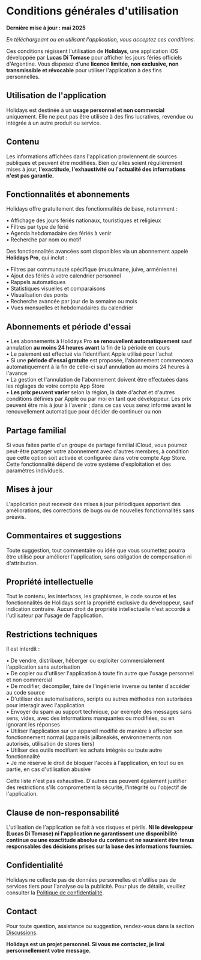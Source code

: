 # Conditions générales d'utilisation

**Dernière mise à jour : mai 2025**

*En téléchargeant ou en utilisant l'application, vous acceptez ces conditions.*

Ces conditions régissent l'utilisation de **Holidays**, une application iOS développée par **Lucas Di Tomase** pour afficher les jours fériés officiels d'Argentine. Vous disposez d'une **licence limitée, non exclusive, non transmissible et révocable** pour utiliser l'application à des fins personnelles.

## Utilisation de l'application

Holidays est destinée à un **usage personnel et non commercial** uniquement. Elle ne peut pas être utilisée à des fins lucratives, revendue ou intégrée à un autre produit ou service.

## Contenu

Les informations affichées dans l'application proviennent de sources publiques et peuvent être modifiées. Bien qu'elles soient régulièrement mises à jour, **l'exactitude, l'exhaustivité ou l'actualité des informations n'est pas garantie.**

## Fonctionnalités et abonnements

Holidays offre gratuitement des fonctionnalités de base, notamment :

• Affichage des jours fériés nationaux, touristiques et religieux  
• Filtres par type de férié  
• Agenda hebdomadaire des fériés à venir  
• Recherche par nom ou motif  

Des fonctionnalités avancées sont disponibles via un abonnement appelé **Holidays Pro**, qui inclut :

• Filtres par communauté spécifique (musulmane, juive, arménienne)  
• Ajout des fériés à votre calendrier personnel  
• Rappels automatiques  
• Statistiques visuelles et comparaisons  
• Visualisation des ponts  
• Recherche avancée par jour de la semaine ou mois  
• Vues mensuelles et hebdomadaires du calendrier  

## Abonnements et période d'essai

• Les abonnements à Holidays Pro **se renouvellent automatiquement** sauf annulation **au moins 24 heures avant** la fin de la période en cours  
• Le paiement est effectué via l'identifiant Apple utilisé pour l'achat  
• Si une **période d'essai gratuite** est proposée, l'abonnement commencera automatiquement à la fin de celle-ci sauf annulation au moins 24 heures à l'avance  
• La gestion et l'annulation de l'abonnement doivent être effectuées dans les réglages de votre compte App Store  
• **Les prix peuvent varier** selon la région, la date d'achat et d'autres conditions définies par Apple ou par moi en tant que développeur. Les prix peuvent être mis à jour à l'avenir ; dans ce cas vous serez informé avant le renouvellement automatique pour décider de continuer ou non  

## Partage familial

Si vous faites partie d'un groupe de partage familial iCloud, vous pourrez peut-être partager votre abonnement avec d'autres membres, à condition que cette option soit activée et configurée dans votre compte App Store. Cette fonctionnalité dépend de votre système d'exploitation et des paramètres individuels.

## Mises à jour

L'application peut recevoir des mises à jour périodiques apportant des améliorations, des corrections de bugs ou de nouvelles fonctionnalités sans préavis.

## Commentaires et suggestions

Toute suggestion, tout commentaire ou idée que vous soumettez pourra être utilisé pour améliorer l'application, sans obligation de compensation ni d'attribution.

## Propriété intellectuelle

Tout le contenu, les interfaces, les graphismes, le code source et les fonctionnalités de Holidays sont la propriété exclusive du développeur, sauf indication contraire. Aucun droit de propriété intellectuelle n'est accordé à l'utilisateur par l'usage de l'application.

## Restrictions techniques

Il est interdit :

• De vendre, distribuer, héberger ou exploiter commercialement l'application sans autorisation  
• De copier ou d'utiliser l'application à toute fin autre que l'usage personnel et non commercial  
• De modifier, décompiler, faire de l'ingénierie inverse ou tenter d'accéder au code source  
• D'utiliser des automatisations, scripts ou autres méthodes non autorisées pour interagir avec l'application  
• Envoyer du spam au support technique, par exemple des messages sans sens, vides, avec des informations manquantes ou modifiées, ou en ignorant les réponses  
• Utiliser l'application sur un appareil modifié de manière à affecter son fonctionnement normal (appareils jailbreakés, environnements non autorisés, utilisation de stores tiers)  
• Utiliser des outils modifiant les achats intégrés ou toute autre fonctionnalité  
• Je me réserve le droit de bloquer l'accès à l'application, en tout ou en partie, en cas d'utilisation abusive  

Cette liste n'est pas exhaustive. D'autres cas peuvent également justifier des restrictions s'ils compromettent la sécurité, l'intégrité ou l'objectif de l'application.

## Clause de non-responsabilité

L'utilisation de l'application se fait à vos risques et périls. **Ni le développeur (Lucas Di Tomase) ni l'application ne garantissent une disponibilité continue ou une exactitude absolue du contenu et ne sauraient être tenus responsables des décisions prises sur la base des informations fournies.**

## Confidentialité

Holidays ne collecte pas de données personnelles et n'utilise pas de services tiers pour l'analyse ou la publicité. Pour plus de détails, veuillez consulter la [Politique de confidentialité](https://lucasditomase.github.io/feriados/fr/privacy-policy).

## Contact

Pour toute question, assistance ou suggestion, rendez-vous dans la section [Discussions](https://github.com/lucasditomase/feriados/discussions).

**Holidays est un projet personnel. Si vous me contactez, je lirai personnellement votre message.**
